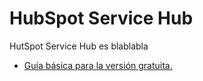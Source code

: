 # HubSpot Service Hub 

HutSpot Service Hub es blablabla

- [Guía básica para la versión gratuita.](guia.md)